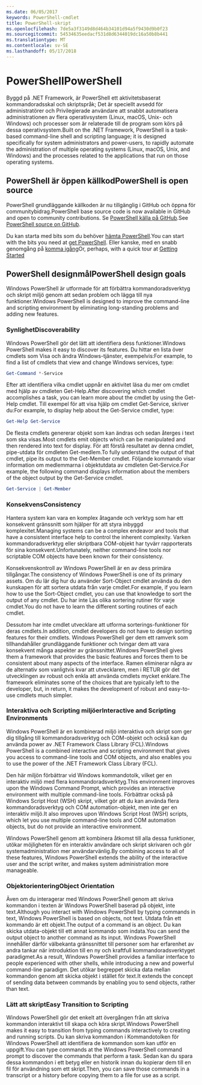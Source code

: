 ```yaml
---
ms.date: 06/05/2017
keywords: PowerShell-cmdlet
title: PowerShell-skript
ms.openlocfilehash: 7de5a3f3149d8d464b34101d94a5f9430d9b0f23
ms.sourcegitcommit: 54534635eedacf531d8d6344019dc16a50b8b441
ms.translationtype: MT
ms.contentlocale: sv-SE
ms.lasthandoff: 05/17/2018
---
```

# <a name="powershell"></a><span data-ttu-id="1926b-103">PowerShell</span><span class="sxs-lookup"><span data-stu-id="1926b-103">PowerShell</span></span>

<span data-ttu-id="1926b-104">Byggd på .NET Framework, är PowerShell ett aktivitetsbaserat kommandoradsskal och skriptspråk; Det är speciellt avsedd för administratörer och Privilegierade användare att snabbt automatisera administrationen av flera operativsystem (Linux, macOS, Unix- och Windows) och processer som är relaterade till de program som körs på dessa operativsystem.</span><span class="sxs-lookup"><span data-stu-id="1926b-104">Built on the .NET Framework, PowerShell is a task-based command-line shell and scripting language; it is designed specifically for system administrators and power-users, to rapidly automate the administration of multiple operating systems (Linux, macOS, Unix, and Windows) and the processes related to the applications that run on those operating systems.</span></span>

## <a name="powershell-is-open-source"></a><span data-ttu-id="1926b-105">PowerShell är öppen källkod</span><span class="sxs-lookup"><span data-stu-id="1926b-105">PowerShell is open source</span></span>

<span data-ttu-id="1926b-106">PowerShell grundläggande källkoden är nu tillgänglig i GitHub och öppna för communitybidrag.</span><span class="sxs-lookup"><span data-stu-id="1926b-106">PowerShell base source code is now available in GitHub and open to community contributions.</span></span> <span data-ttu-id="1926b-107">Se [PowerShell källa på GitHub](https://github.com/powershell/powershell).</span><span class="sxs-lookup"><span data-stu-id="1926b-107">See [PowerShell source on GitHub](https://github.com/powershell/powershell).</span></span>

<span data-ttu-id="1926b-108">Du kan starta med bits som du behöver [hämta PowerShell](https://github.com/PowerShell/PowerShell#get-powershell).</span><span class="sxs-lookup"><span data-stu-id="1926b-108">You can start with the bits you need at [get PowerShell](https://github.com/PowerShell/PowerShell#get-powershell).</span></span>
<span data-ttu-id="1926b-109">Eller kanske, med en snabb genomgång på [komma igång](https://github.com/PowerShell/PowerShell/blob/master/docs/learning-powershell)</span><span class="sxs-lookup"><span data-stu-id="1926b-109">Or, perhaps, with a quick tour at [Getting Started](https://github.com/PowerShell/PowerShell/blob/master/docs/learning-powershell)</span></span>

## <a name="powershell-design-goals"></a><span data-ttu-id="1926b-110">PowerShell designmål</span><span class="sxs-lookup"><span data-stu-id="1926b-110">PowerShell design goals</span></span>
<span data-ttu-id="1926b-111">Windows PowerShell är utformade för att förbättra kommandoradsverktyg och skript miljö genom att sedan problem och lägga till nya funktioner.</span><span class="sxs-lookup"><span data-stu-id="1926b-111">Windows PowerShell is designed to improve the command-line and scripting environment by eliminating long-standing problems and adding new features.</span></span>

### <a name="discoverability"></a><span data-ttu-id="1926b-112">Synlighet</span><span class="sxs-lookup"><span data-stu-id="1926b-112">Discoverability</span></span>
<span data-ttu-id="1926b-113">Windows PowerShell gör det lätt att identifiera dess funktioner.</span><span class="sxs-lookup"><span data-stu-id="1926b-113">Windows PowerShell makes it easy to discover its features.</span></span> <span data-ttu-id="1926b-114">Du hittar en lista över cmdlets som Visa och ändra Windows-tjänster, exempelvis:</span><span class="sxs-lookup"><span data-stu-id="1926b-114">For example, to find a list of cmdlets that view and change Windows services, type:</span></span>

```powershell
Get-Command *-Service
```

<span data-ttu-id="1926b-115">Efter att identifiera vilka cmdlet uppnår en aktivitet läsa du mer om cmdlet med hjälp av cmdleten Get-Help.</span><span class="sxs-lookup"><span data-stu-id="1926b-115">After discovering which cmdlet accomplishes a task, you can learn more about the cmdlet by using the Get-Help cmdlet.</span></span> <span data-ttu-id="1926b-116">Till exempel för att visa hjälp om cmdlet Get-Service, skriver du:</span><span class="sxs-lookup"><span data-stu-id="1926b-116">For example, to display help about the Get-Service cmdlet, type:</span></span>

```powershell
Get-Help Get-Service
```
<span data-ttu-id="1926b-117">De flesta cmdlets genererar objekt som kan ändras och sedan återges i text som ska visas.</span><span class="sxs-lookup"><span data-stu-id="1926b-117">Most cmdlets emit objects which can be manipulated and then rendered into text for display.</span></span> <span data-ttu-id="1926b-118">För att förstå resultatet av denna cmdlet, pipe-utdata för cmdleten Get-medlem.</span><span class="sxs-lookup"><span data-stu-id="1926b-118">To fully understand the output of that cmdlet, pipe its output to the Get-Member cmdlet.</span></span> <span data-ttu-id="1926b-119">Följande kommando visar information om medlemmarna i objektutdata av cmdleten Get-Service.</span><span class="sxs-lookup"><span data-stu-id="1926b-119">For example, the following command displays information about the members of the object output by the Get-Service cmdlet.</span></span>

```powershell
Get-Service | Get-Member
```

### <a name="consistency"></a><span data-ttu-id="1926b-120">Konsekvens</span><span class="sxs-lookup"><span data-stu-id="1926b-120">Consistency</span></span>
<span data-ttu-id="1926b-121">Hantera system kan vara en komplex åtagande och verktyg som har ett konsekvent gränssnitt som hjälper för att styra inbyggd komplexitet.</span><span class="sxs-lookup"><span data-stu-id="1926b-121">Managing systems can be a complex endeavor and tools that have a consistent interface help to control the inherent complexity.</span></span> <span data-ttu-id="1926b-122">Varken kommandoradsverktyg eller skriptbara COM-objekt har tyvärr rapporterats för sina konsekvent.</span><span class="sxs-lookup"><span data-stu-id="1926b-122">Unfortunately, neither command-line tools nor scriptable COM objects have been known for their consistency.</span></span>

<span data-ttu-id="1926b-123">Konsekvenskontroll av Windows PowerShell är en av dess primära tillgångar.</span><span class="sxs-lookup"><span data-stu-id="1926b-123">The consistency of Windows PowerShell is one of its primary assets.</span></span> <span data-ttu-id="1926b-124">Om du lär dig hur du använder Sort-Object cmdlet använda du den kunskapen för att sortera utdata från varje cmdlet.</span><span class="sxs-lookup"><span data-stu-id="1926b-124">For example, if you learn how to use the Sort-Object cmdlet, you can use that knowledge to sort the output of any cmdlet.</span></span> <span data-ttu-id="1926b-125">Du har inte Läs olika sortering rutiner för varje cmdlet.</span><span class="sxs-lookup"><span data-stu-id="1926b-125">You do not have to learn the different sorting routines of each cmdlet.</span></span>

<span data-ttu-id="1926b-126">Dessutom har inte cmdlet utvecklare att utforma sorterings-funktioner för deras cmdlets.</span><span class="sxs-lookup"><span data-stu-id="1926b-126">In addition, cmdlet developers do not have to design sorting features for their cmdlets.</span></span> <span data-ttu-id="1926b-127">Windows PowerShell ger dem ett ramverk som tillhandahåller grundläggande funktioner och tvingar dem att vara konsekvent många aspekter av gränssnittet.</span><span class="sxs-lookup"><span data-stu-id="1926b-127">Windows PowerShell gives them a framework that provides the basic features and forces them to be consistent about many aspects of the interface.</span></span> <span data-ttu-id="1926b-128">Ramen eliminerar några av de alternativ som vanligtvis kvar att utvecklaren, men i RETUR gör det utvecklingen av robust och enkla att använda cmdlets mycket enklare.</span><span class="sxs-lookup"><span data-stu-id="1926b-128">The framework eliminates some of the choices that are typically left to the developer, but, in return, it makes the development of robust and easy-to-use cmdlets much simpler.</span></span>

### <a name="interactive-and-scripting-environments"></a><span data-ttu-id="1926b-129">Interaktiva och Scripting miljöer</span><span class="sxs-lookup"><span data-stu-id="1926b-129">Interactive and Scripting Environments</span></span>
<span data-ttu-id="1926b-130">Windows PowerShell är en kombinerad miljö interaktiva och skript som ger dig tillgång till kommandoradsverktyg och COM-objekt och också kan du använda power av .NET Framework Class Library (FCL).</span><span class="sxs-lookup"><span data-stu-id="1926b-130">Windows PowerShell is a combined interactive and scripting environment that gives you access to command-line tools and COM objects, and also enables you to use the power of the .NET Framework Class Library (FCL).</span></span>

<span data-ttu-id="1926b-131">Den här miljön förbättrar vid Windows kommandotolk, vilket ger en interaktiv miljö med flera kommandoradsverktyg.</span><span class="sxs-lookup"><span data-stu-id="1926b-131">This environment improves upon the Windows Command Prompt, which provides an interactive environment with multiple command-line tools.</span></span> <span data-ttu-id="1926b-132">Förbättrar också på Windows Script Host (WSH) skript, vilket gör att du kan använda flera kommandoradsverktyg och COM automation-objekt, men inte ger en interaktiv miljö.</span><span class="sxs-lookup"><span data-stu-id="1926b-132">It also improves upon Windows Script Host (WSH) scripts, which let you use multiple command-line tools and COM automation objects, but do not provide an interactive environment.</span></span>

<span data-ttu-id="1926b-133">Windows PowerShell genom att kombinera åtkomst till alla dessa funktioner, utökar möjligheten för en interaktiv användare och skript skrivaren och gör systemadministration mer användarvänlig.</span><span class="sxs-lookup"><span data-stu-id="1926b-133">By combining access to all of these features, Windows PowerShell extends the ability of the interactive user and the script writer, and makes system administration more manageable.</span></span>

### <a name="object-orientation"></a><span data-ttu-id="1926b-134">Objektorientering</span><span class="sxs-lookup"><span data-stu-id="1926b-134">Object Orientation</span></span>
<span data-ttu-id="1926b-135">Även om du interagerar med Windows PowerShell genom att skriva kommandon i texten är Windows PowerShell baserad på objekt, inte text.</span><span class="sxs-lookup"><span data-stu-id="1926b-135">Although you interact with Windows PowerShell by typing commands in text, Windows PowerShell is based on objects, not text.</span></span> <span data-ttu-id="1926b-136">Utdata från ett kommando är ett objekt.</span><span class="sxs-lookup"><span data-stu-id="1926b-136">The output of a command is an object.</span></span> <span data-ttu-id="1926b-137">Du kan skicka utdata-objekt till ett annat kommando som indata.</span><span class="sxs-lookup"><span data-stu-id="1926b-137">You can send the output object to another command as its input.</span></span> <span data-ttu-id="1926b-138">Windows PowerShell innehåller därför välbekanta gränssnittet till personer som har erfarenhet av andra tankar när introduktion till en ny och kraftfull kommandoradsverktyget paradigmet.</span><span class="sxs-lookup"><span data-stu-id="1926b-138">As a result, Windows PowerShell provides a familiar interface to people experienced with other shells, while introducing a new and powerful command-line paradigm.</span></span> <span data-ttu-id="1926b-139">Det utökar begreppet skicka data mellan kommandon genom att skicka objekt i stället för text.</span><span class="sxs-lookup"><span data-stu-id="1926b-139">It extends the concept of sending data between commands by enabling you to send objects, rather than text.</span></span>

### <a name="easy-transition-to-scripting"></a><span data-ttu-id="1926b-140">Lätt att skript</span><span class="sxs-lookup"><span data-stu-id="1926b-140">Easy Transition to Scripting</span></span>
<span data-ttu-id="1926b-141">Windows PowerShell gör det enkelt att övergången från att skriva kommandon interaktivt till skapa och köra skript.</span><span class="sxs-lookup"><span data-stu-id="1926b-141">Windows PowerShell makes it easy to transition from typing commands interactively to creating and running scripts.</span></span> <span data-ttu-id="1926b-142">Du kan skriva kommandon i Kommandotolken för Windows PowerShell att identifiera de kommandon som kan utför en uppgift.</span><span class="sxs-lookup"><span data-stu-id="1926b-142">You can type commands at the Windows PowerShell command prompt to discover the commands that perform a task.</span></span> <span data-ttu-id="1926b-143">Sedan kan du spara dessa kommandon i ett betyg eller en historik innan du kopierar dem till en fil för användning som ett skript.</span><span class="sxs-lookup"><span data-stu-id="1926b-143">Then, you can save those commands in a transcript or a history before copying them to a file for use as a script.</span></span>
